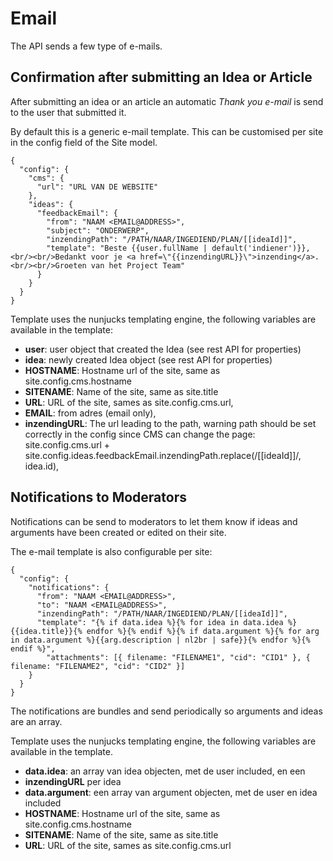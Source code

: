 # Email

The API sends a few type of e-mails.

## Confirmation after submitting an Idea or Article

After submitting an idea or an article an automatic *Thank you e-mail* is send to the user that submitted it.

By default this is a generic e-mail template. This can be customised per site in the config field of the Site model.

```
{
  "config": {
    "cms": {
      "url": "URL VAN DE WEBSITE"
    },
    "ideas": {
      "feedbackEmail": {
        "from": "NAAM <EMAIL@ADDRESS>",
        "subject": "ONDERWERP",
        "inzendingPath": "/PATH/NAAR/INGEDIEND/PLAN/[[ideaId]]",
        "template": "Beste {{user.fullName | default('indiener')}},<br/><br/>Bedankt voor je <a href=\"{{inzendingURL}}\">inzending</a>.<br/><br/>Groeten van het Project Team"
      }
    }
  }
}
```

Template uses the nunjucks templating engine, the following variables are available in the template:

- **user**: user object that created the Idea (see rest API for properties)
- **idea**: newly created Idea object (see rest API for properties)
- **HOSTNAME**: Hostname url of the site, same as  site.config.cms.hostname
- **SITENAME**: Name of the site, same as site.title
- **URL**: URL of the site, sames as site.config.cms.url,
- **EMAIL**: from adres (email only),
- **inzendingURL**: The url leading to the path, warning path should be set correctly in the config since CMS can change the page: site.config.cms.url + site.config.ideas.feedbackEmail.inzendingPath.replace(/\[\[ideaId\]\]/, idea.id),



## Notifications to Moderators

Notifications can be send to moderators to let them know if ideas and arguments have been created or edited on their site.

The e-mail template is also configurable per site:

```
{
  "config": {
    "notifications": {
      "from": "NAAM <EMAIL@ADDRESS>",
      "to": "NAAM <EMAIL@ADDRESS>",
      "inzendingPath": "/PATH/NAAR/INGEDIEND/PLAN/[[ideaId]]",
      "template": "{% if data.idea %}{% for idea in data.idea %}{{idea.title}}{% endfor %}{% endif %}{% if data.argument %}{% for arg in data.argument %}{{arg.description | nl2br | safe}}{% endfor %}{% endif %}",
        "attachments": [{ filename: "FILENAME1", "cid": "CID1" }, { filename: "FILENAME2", "cid": "CID2" }]
    }
  }
}
```

The notifications are bundles and send periodically so arguments and ideas are an array.

Template uses the nunjucks templating engine, the following variables are available in the template.

- **data.idea**: an array van idea objecten, met de user included, en een 
- **inzendingURL** per idea
- **data.argument**: een array van argument objecten, met de user en idea included
- **HOSTNAME**: Hostname url of the site, same as  site.config.cms.hostname
- **SITENAME**: Name of the site, same as site.title
- **URL**: URL of the site, sames as site.config.cms.url


